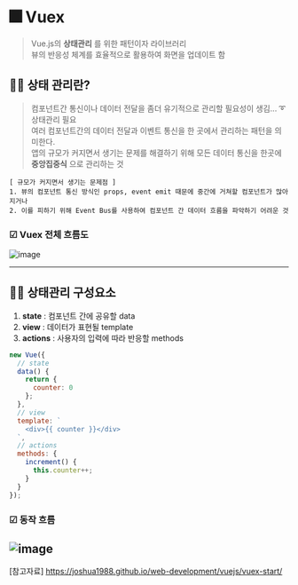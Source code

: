 # 🎆 Vuex   
> Vue.js의 __상태관리__ 를 위한 패턴이자 라이브러리     
> 뷰의 반응성 체계를 효율적으로 활용하여 화면을 업데이트 함    

## 🤷‍♀️ 상태 관리란?
> 컴포넌트간 통신이나 데이터 전달을 좀더 유기적으로 관리할 필요성이 생김... ➰상태관리 필요    
> 여러 컴포넌트간의 데이터 전달과 이벤트 통신을 한 곳에서 관리하는 패턴을 의미한다.    
> 앱의 규모가 커지면서 생기는 문제를 해결하기 위해 모든 데이터 통신을 한곳에 __중앙집중식__ 으로 관리하는 것     
```text
[ 규모가 커지면서 생기는 문제점 ]   
1. 뷰의 컴포넌트 통신 방식인 props, event emit 때문에 중간에 거쳐할 컴포넌트가 많아지거나    
2. 이를 피하기 위해 Event Bus를 사용하여 컴포넌트 간 데이터 흐름을 파악하기 어려운 것     
```     

### ☑ Vuex 전체 흐름도       
![image](https://user-images.githubusercontent.com/72757829/106002491-8c79a080-60f4-11eb-8007-e7973b1e7310.png)     

----       

## 🤷‍♀️ 상태관리 구성요소   
1. __state__ : 컴포넌트 간에 공유할 data     
2. __view__ : 데이터가 표현될 template     
3. __actions__ : 사용자의 입력에 따라 반응할 methods     

```javascript
new Vue({
  // state
  data() {
    return {
      counter: 0
    };
  },
  // view
  template: `
    <div>{{ counter }}</div>
  `,
  // actions
  methods: {
    increment() {
      this.counter++;
    }
  }
});

```     
### ☑ 동작 흐름     
![image](https://user-images.githubusercontent.com/72757829/106003233-58eb4600-60f5-11eb-9ae9-032765b3fa8f.png)     
---   
[참고자료] https://joshua1988.github.io/web-development/vuejs/vuex-start/
